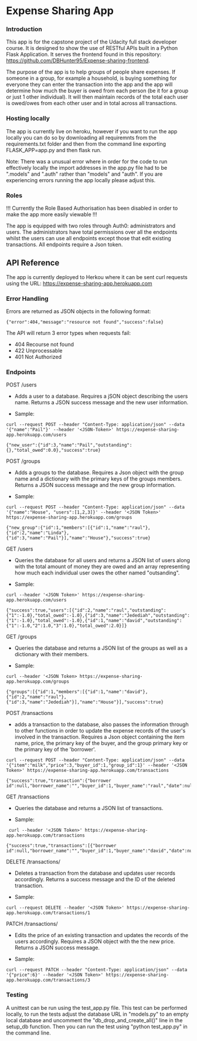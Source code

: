 # Expense Sharing App

### Introduction


This app is for the capstone project of the Udacity full stack developer course. It is designed to show the use of RESTful APIs built in a Python Flask Application. It serves the frontend found in this repository: https://github.com/DBHunter95/Expense-sharing-frontend.

The purpose of the app is to help groups of people share expenses. If someone in a group, for example a household, is buying something for everyone they can enter the transaction into the app and the app will determine how much the buyer is owed from each person (be it for a group or just 1 other individual). It will then maintain records of the total each user is owed/owes from each other user and in total across all transactions.


### Hosting locally

The app is currently live on heroku, however if you want to run the app locally you can do so by downloading all requiremnts from the requirements.txt folder and then from the command line exporting FLASK_APP=app.py and then flask run.

Note: There was a unusual error where in order for the code to run effectively locally the import addresses in the app.py file had to be ".models" and ".auth" rather than "models" and "auth". If you are experiencing errors running the app locally please adjust this.


### Roles

!!! Currently the Role Based Authorisation has been disabled in order to make the app more easily viewable !!!

The app is equipped with two roles through Auth0: administrators and users. The administrators have total permissions over all the endpoints whilst the users can use all endpoints except those that edit existing transactions. All endpoints require a Json token.

## API Reference

The app is currently deployed to Herkou where it can be sent curl requests using the URL: https://expense-sharing-app.herokuapp.com

### Error Handling

Errors are returned as JSON objects in the following format:

```
{"error":404,"message":"resource not found","success":false}
```

The API will return 3 error types when requests fail:

- 404 Recourse not found
- 422 Unprocessable
- 401 Not Authorized


### Endpoints

POST /users

- Adds a user to a database. Requires a jSON object describing the users name. Returns a JSON success message and the new user information. 

- Sample:

```
curl --request POST --header "Content-Type: application/json" --data '{"name":"Pail"}' --header '<JSON-Token>' https://expense-sharing-app.herokuapp.com/users
```

```
{"new_user":{"id":3,"name":"Pail","outstanding":{},"total_owed":0.0},"success":true}
```

POST /groups

- Adds a groups to the database. Requires a Json object with the group name and a dictionary with the primary keys of the groups members. Returns a JSON success message and the new group information.

- Sample:

```
curl --request POST --header "Content-Type: application/json" --data '{"name":"House", "users":[1,2,3]}' --header '<JSON Token>' https://expense-sharing-app.herokuapp.com/groups
```

```
{"new_group":{"id":1,"members":[{"id":1,"name":"raul"},{"id":2,"name":"Linda"},{"id":3,"name":"Pail"}],"name":"House"},"success":true}
```

GET /users

- Queries the database for all users and returns a JSON list of users along with the total amount of money they are owed and an array representing how much each individual user owes the other named "outsanding". 

- Sample:

``` 
curl --header '<JSON Token>' https://expense-sharing-app.herokuapp.com/users
 ```

```
{"success":true,"users":[{"id":2,"name":"raul","outstanding":{"1":-1.0},"total_owed":-1.0},{"id":3,"name":"Jedediah","outstanding":{"1":-1.0},"total_owed":-1.0},{"id":1,"name":"david","outstanding":{"1":-1.0,"2":1.0,"3":1.0},"total_owed":2.0}]}
```

GET /groups

- Queries the database and returns a JSON list of the groups as well as a dictionary with their members.

- Sample:

``` 
curl --header '<JSON Token> https://expense-sharing-app.herokuapp.com/groups
 ```

```
{"groups":[{"id":1,"members":[{"id":1,"name":"david"},{"id":2,"name":"raul"},{"id":3,"name":"Jedediah"}],"name":"House"}],"success":true}
```

POST /transactions

- adds a transaction to the database, also passes the information through to other functions in order to update the expense records of the user's involved in the transaction. Requires a Json object containing the item name, price, the primary key of the buyer, and the group primary key or the primary key of the 'borrower'.

``` 
curl --request POST --header "Content-Type: application/json" --data '{"item":"milk","price":3,"buyer_id":1,"group_id":1}' --header '<JSON Token>' https://expense-sharing-app.herokuapp.com/transactions
```

```
{"success":true,"transaction":{"borrower id":null,"borrower_name":"","buyer_id":1,"buyer_name":"raul","date":null,"group_id":1,"group_name":"house","id":2,"price":3.0}}
```

GET /transactions

- Queries the database and returns a JSON list of transactions.

- Sample:

```
 curl --header '<JSON Token>' https://expense-sharing-app.herokuapp.com/transactions 
```

```
{"success":true,"transactions":[{"borrower id":null,"borrower_name":"","buyer_id":1,"buyer_name":"david","date":null,"group_id":1,"group_name":"House","id":3,"price":3.0}]}
```

DELETE /transactions/<id>

- Deletes a transaction from the database and updates user records accordingly. Returns a success message and the ID of the deleted transaction.

- Sample:

```
curl --request DELETE --header '<JSON Token>' https://expense-sharing-app.herokuapp.com/transactions/1
```

PATCH /transactions/<id>

- Edits the price of an existing transaction and updates the records of the users accordingly. Requires a JSON object with the the new price. Returns a JSON success message.

- Sample:

```
curl --request PATCH --header "Content-Type: application/json" --data '{"price":6}' --header '<JSON Token>' https://expense-sharing-app.herokuapp.com/transactions/3
```  

### Testing

A unittest can be run using the test_app.py file. This test can be performed locally, to run the tests adjust the database URL in "models.py" to an empty local database and uncomment the "db_drop_and_create_all()" line in the setup_db function. Then you can run the test using "python test_app.py" in the command line. 









